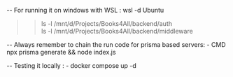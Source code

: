 -- For running it on windows with WSL : 
    wsl -d Ubuntu
>> ls -l /mnt/d/Projects/Books4All/backend/auth      
>> ls -l /mnt/d/Projects/Books4All/backend/middleware

-- Always remember to chain the run code for prisma based servers:
    - CMD npx prisma generate && node index.js

-- Testing it locally : 
    - docker compose up -d
